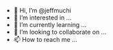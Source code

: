 - 👋 Hi, I’m @jeffmuchi
- 👀 I’m interested in ...
- 🌱 I’m currently learning ...
- 💞️ I’m looking to collaborate on ...
- 📫 How to reach me ...

<!---
jeffmuchi/jeffmuchi is a ✨ special ✨ repository because its `README.md` (this file) appears on your GitHub profile.
You can click the Preview link to take a look at your changes.
--->
